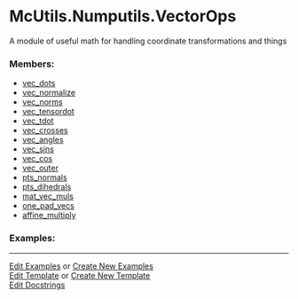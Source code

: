 # <a id="McUtils.Numputils.VectorOps">McUtils.Numputils.VectorOps</a>
    
A module of useful math for handling coordinate transformations and things

### Members:

  - [vec_dots](VectorOps/vec_dots.md)
  - [vec_normalize](VectorOps/vec_normalize.md)
  - [vec_norms](VectorOps/vec_norms.md)
  - [vec_tensordot](VectorOps/vec_tensordot.md)
  - [vec_tdot](VectorOps/vec_tdot.md)
  - [vec_crosses](VectorOps/vec_crosses.md)
  - [vec_angles](VectorOps/vec_angles.md)
  - [vec_sins](VectorOps/vec_sins.md)
  - [vec_cos](VectorOps/vec_cos.md)
  - [vec_outer](VectorOps/vec_outer.md)
  - [pts_normals](VectorOps/pts_normals.md)
  - [pts_dihedrals](VectorOps/pts_dihedrals.md)
  - [mat_vec_muls](VectorOps/mat_vec_muls.md)
  - [one_pad_vecs](VectorOps/one_pad_vecs.md)
  - [affine_multiply](VectorOps/affine_multiply.md)

### Examples:



___

[Edit Examples](https://github.com/McCoyGroup/References/edit/gh-pages/Documentation/examples/McUtils/Numputils/VectorOps.md) or 
[Create New Examples](https://github.com/McCoyGroup/References/new/gh-pages/?filename=Documentation/examples/McUtils/Numputils/VectorOps.md) <br/>
[Edit Template](https://github.com/McCoyGroup/References/edit/gh-pages/Documentation/templates/McUtils/Numputils/VectorOps.md) or 
[Create New Template](https://github.com/McCoyGroup/References/new/gh-pages/?filename=Documentation/templates/McUtils/Numputils/VectorOps.md) <br/>
[Edit Docstrings](https://github.com/McCoyGroup/McUtils/edit/master/Numputils/VectorOps/__init__.py?message=Update%20Docs)